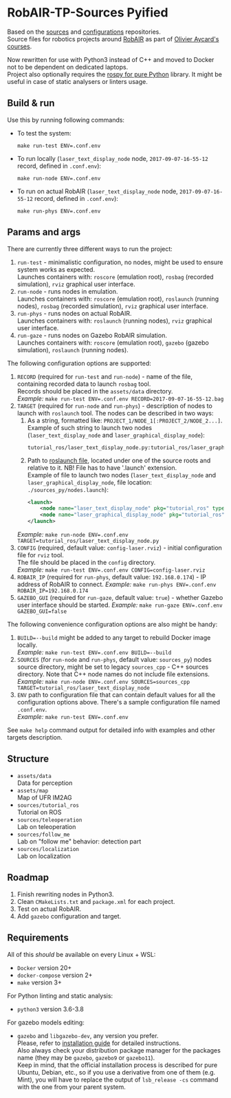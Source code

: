 # RobAIR-TP-Sources Pyified

Based on the [sources](https://gricad-gitlab.univ-grenoble-alpes.fr/boulayen/robair-tp-sources) and [configurations](https://gricad-gitlab.univ-grenoble-alpes.fr/boulayen/robair-tp-config) repositories.  
Source files for robotics projects around [RobAIR](https://github.com/fabMSTICLig/RobAIR) as part of [Olivier Aycard's courses](https://lig-membres.imag.fr/aycard/index.php?&slt=enseignement).

Now rewritten for use with Python3 instead of C++ and moved to Docker not to be dependent on dedicated laptops.  
Project also optionally requires the [rospy for pure Python](https://github.com/rospypi/simple) library.
It might be useful in case of static analysers or linters usage.

## Build & run

Use this by running following commands:
- To test the system:  
  ```shell
  make run-test ENV=.conf.env
  ```
- To run locally (`laser_text_display_node` node, `2017-09-07-16-55-12` record, defined in `.conf.env`):  
  ```shell
  make run-node ENV=.conf.env
  ```
- To run on actual RobAIR (`laser_text_display_node` node, `2017-09-07-16-55-12` record, defined in `.conf.env`):  
  ```shell
  make run-phys ENV=.conf.env
  ```

## Params and args

There are currently three different ways to run the project:
1. `run-test` - minimalistic configuration, no nodes, might be used to ensure system works as expected.  
   Launches containers with: `roscore` (emulation root), `rosbag` (recorded simulation), `rviz` graphical user interface.
2. `run-node` - runs nodes in emulation.  
   Launches containers with: `roscore` (emulation root), `roslaunch` (running nodes), `rosbag` (recorded simulation), `rviz` graphical user interface.
3. `run-phys` - runs nodes on actual RobAIR.  
   Launches containers with: `roslaunch` (running nodes), `rviz` graphical user interface.
4. `run-gaze` - runs nodes on Gazebo RobAIR simulation.  
   Launches containers with: `roscore` (emulation root), `gazebo` (gazebo simulation), `roslaunch` (running nodes).

The following configuration options are supported:
1. `RECORD` (required for `run-test` and `run-node`) - name of the file, containing recorded data to launch `rosbag` tool.  
   Records should be placed in the `assets/data` directory.  
   _Example:_ `make run-test ENV=.conf.env RECORD=2017-09-07-16-55-12.bag`
2. `TARGET` (required for `run-node` and `run-phys`) - description of nodes to launch with `roslaunch` tool. The nodes can be described in two ways:  
   1. As a string, formatted like: `PROJECT_1/NODE_1[:PROJECT_2/NODE_2...]`.  
      Example of such string to launch two nodes (`laser_text_display_node` and `laser_graphical_display_node`):
      ```text
      tutorial_ros/laser_text_display_node.py:tutorial_ros/laser_graphical_display_node.py
      ```
   2. Path to [roslaunch file](http://wiki.ros.org/roslaunch/XML), located under one of the source roots and relative to it. NB! File has to have '.launch' extension.  
      Example of file to launch two nodes (`laser_text_display_node` and `laser_graphical_display_node`, file location: `./sources_py/nodes.launch`):
      ```xml
      <launch>
	      <node name="laser_text_display_node" pkg="tutorial_ros" type="laser_text_display_node.py" output="screen" />
	      <node name="laser_graphical_display_node" pkg="tutorial_ros" type="laser_graphical_display_node.py" output="screen" />
      </launch>
      ```
   _Example:_ `make run-node ENV=.conf.env TARGET=tutorial_ros/laser_text_display_node.py`
3. `CONFIG` (required, default value: `config-laser.rviz`) - initial configuration file for `rviz` tool.  
   The file should be placed in the `config` directory.  
   _Example:_ `make run-test ENV=.conf.env CONFIG=config-laser.rviz`
4. `ROBAIR_IP` (required for `run-phys`, default value: `192.168.0.174`) - IP address of RobAIR to connect.
   _Example:_ `make run-phys ENV=.conf.env ROBAIR_IP=192.168.0.174`
5. `GAZEBO_GUI` (required for `run-gaze`, default value: `true`) - whether Gazebo user interface should be started.
   _Example:_ `make run-gaze ENV=.conf.env GAZEBO_GUI=false`

The following convenience configuration options are also might be handy:
1. `BUILD=--build` might be added to any target to rebuild Docker image locally.  
   _Example:_ `make run-test ENV=.conf.env BUILD=--build`
2. `SOURCES` (for `run-node` and `run-phys`, default value: `sources_py`) nodes source directory, might be set to legacy `sources_cpp` - C++ sources directory.
   Note that C++ node names do not include file extensions.
   _Example:_ `make run-node ENV=.conf.env SOURCES=sources_cpp TARGET=tutorial_ros/laser_text_display_node`
3. `ENV` path to configuration file that can contain default values for all the configuration options above.
   There's a sample configuration file named `.conf.env`.  
   _Example:_ `make run-test ENV=.conf.env`

See `make help` command output for detailed info with examples and other targets description.

## Structure

- `assets/data`  
  Data for perception
- `assets/map`  
  Map of UFR IM2AG
- `sources/tutorial_ros`  
  Tutorial on ROS
- `sources/teleoperation`  
  Lab on teleoperation
- `sources/follow_me`  
  Lab on "follow me" behavior: detection part
- `sources/localization`  
  Lab on localization

## Roadmap

1. Finish rewriting nodes in Python3.
2. Clean `CMakeLists.txt` and `package.xml` for each project.
3. Test on actual RobAIR.
4. Add `gazebo` configuration and target.

## Requirements

All of this *should* be available on every Linux + WSL:
- `Docker` version 20+
- `docker-compose` version 2+
- `make` version 3+

For Python linting and static analysis:
- `python3` version 3.6-3.8

For gazebo models editing:
- `gazebo` and `libgazebo-dev`, any version you prefer.  
  Please, refer to [installation guide](https://classic.gazebosim.org/tutorials?cat=install) for detailed instructions.  
  Also always check your distribution package manager for the packages name (they may be `gazebo`, `gazebo9` or `gazebo11`).  
  Keep in mind, that the official installation process is described for pure Ubuntu, Debian, etc., so if you use a derivative from one of them (e.g. Mint),
  you will have to replace the output of `lsb_release -cs` command with the one from your parent system.
